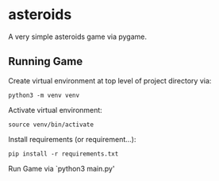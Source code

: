 # asteroids
A very simple asteroids game via pygame.

## Running Game
Create virtual environment at top level of project directory via:
```
python3 -m venv venv
```

Activate virtual environment:
```
source venv/bin/activate
```

Install requirements (or requirement...):
```
pip install -r requirements.txt
```

Run Game via `python3 main.py'
